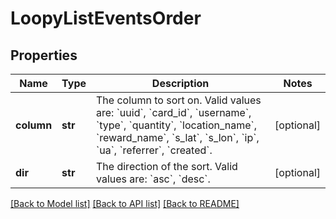 # LoopyListEventsOrder

## Properties
Name | Type | Description | Notes
------------ | ------------- | ------------- | -------------
**column** | **str** | The column to sort on. Valid values are: &#x60;uuid&#x60;, &#x60;card_id&#x60;, &#x60;username&#x60;, &#x60;type&#x60;, &#x60;quantity&#x60;, &#x60;location_name&#x60;, &#x60;reward_name&#x60;, &#x60;s_lat&#x60;, &#x60;s_lon&#x60;, &#x60;ip&#x60;, &#x60;ua&#x60;, &#x60;referrer&#x60;, &#x60;created&#x60;. | [optional] 
**dir** | **str** | The direction of the sort. Valid values are: &#x60;asc&#x60;, &#x60;desc&#x60;. | [optional] 

[[Back to Model list]](../README.md#documentation-for-models) [[Back to API list]](../README.md#documentation-for-api-endpoints) [[Back to README]](../README.md)


